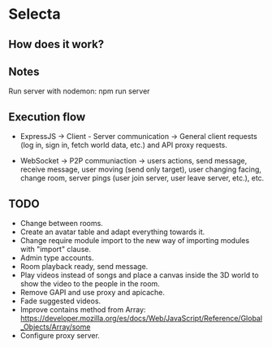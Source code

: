 # Selecta

## How does it work?


 
## Notes

Run server with nodemon: npm run server

## Execution flow

- ExpressJS -> Client - Server communication -> General client requests (log in, sign in, fetch world data, etc.) and API proxy requests.

- WebSocket -> P2P communiaction -> users actions, send message, receive message, user moving (send only target), user changing facing, change room, server pings (user join server, user leave server, etc.), etc.

## TODO

- Change between rooms.
- Create an avatar table and adapt everything towards it.
- Change require module import to the new way of importing modules with "import" clause.
- Admin type accounts.
- Room playback ready, send message.
- Play videos instead of songs and place a canvas inside the 3D world to show the video to the people in the room.
- Remove GAPI and use proxy and apicache.
- Fade suggested videos.
- Improve contains method from Array: https://developer.mozilla.org/es/docs/Web/JavaScript/Reference/Global_Objects/Array/some
- Configure proxy server.



